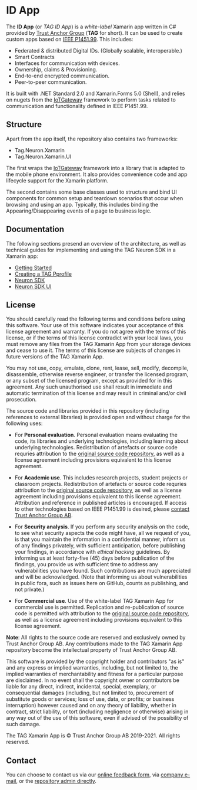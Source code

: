 # ID App

The **ID App** (or *TAG ID App*) is a *white-label* Xamarin app written in C# provided by [Trust Anchor Group](https://trustanchorgroup.com/) 
(**TAG** for short). It can be used to create custom apps based on [IEEE P1451.99](https://gitlab.com/IEEE-SA/XMPPI/IoT). This includes:

* Federated & distributed Digital IDs. (Globally scalable, interoperable.)
* Smart Contracts
* Interfaces for communication with devices.
* Ownership, claims & Provisioning.
* End-to-end encrypted communication.
* Peer-to-peer communication.

It is built with .NET Standard 2.0 and Xamarin.Forms 5.0 (Shell), and relies on nugets from the [IoTGateway](https://github.com/PeterWaher/IoTGateway) 
framework to perform tasks related to communication and functionality defined in IEEE P1451.99.

## Structure

Apart from the app itself, the repository also contains two frameworks:

- Tag.Neuron.Xamarin
- Tag.Neuron.Xamarin.UI

The first wraps the [IoTGateway](https://github.com/PeterWaher/IoTGateway) framework into a library that is adapted to the mobile phone
environment. It also provides convenience code and app lifecycle support for the Xamarin platform.

The second contains some base classes used to structure and bind UI components for common setup and teardown scenarios that occur
when browsing and using an app. Typically, this includes binding the Appearing/Disappearing events of a page to business logic.


## Documentation ##

The following sections presend an overview of the architecture, as well as technical guides for implementing and using the TAG Neuron SDK 
in a Xamarin app:

- [Getting Started](Content/GettingStarted.md)
- [Creating a TAG Pprofile](Content/CreatingAProfile.md)
- [Neuron SDK](Content/NeuronSDK.md)
- [Neuron SDK UI](Content/NeuronSDKUI.md)


## License

You should carefully read the following terms and conditions before using this software. Your use of this software indicates your acceptance of this 
license agreement and warranty. If you do not agree with the terms of this license, or if the terms of this license contradict with your local laws, 
you must remove any files from the TAG Xamarin App from your storage devices and cease to use it. The terms of this license are subjects of changes 
in future versions of the TAG Xamarin App.

You may not use, copy, emulate, clone, rent, lease, sell, modify, decompile, disassemble, otherwise reverse engineer, or transfer the licensed program, 
or any subset of the licensed program, except as provided for in this agreement. Any such unauthorised use shall result in immediate and automatic 
termination of this license and may result in criminal and/or civil prosecution.

The source code and libraries provided in this repository (including references to external libraries) is provided open and without charge for the following uses:

* For **Personal evaluation**. Personal evaluation means evaluating the code, its libraries and underlying technologies, including learning about underlying technologies.
Redistribution of artefacts or source code requries attribution to the [original source code repository](https://github.com/Trust-Anchor-Group/XamarinApp), as well as a 
license agreement including provisions equivalent to this license agreement.

* For **Academic use**. This includes research projects, student projects or classroom projects. Redistribution of artefacts or source code requries attribution to the 
[original source code repository](https://github.com/Trust-Anchor-Group/XamarinApp), as well as a license agreement including provisions equivalent to this license agreement. 
Attribution and reference in published articles is encouraged. If access to other technologies based on IEEE P1451.99 is desired, please [contact Trust Anchor Group AB](#contact).

* For **Security analysis**. If you perform any security analysis on the code, to see what security aspects the code might have, all we request of you, is that you 
maintain the information in a confidential manner, inform us of any findings privately, with sufficient anticipation, before publishing your findings, in accordance 
with *ethical hacking* guidelines. By informing us at least forty-five (45) days before publication of the findings, you provide us with sufficient time to address 
any vulnerabilities you have found. Such contributions are much appreciated and will be acknowledged. (Note that informing us about vulnerabilities in public fora,
such as issues here on GitHub, counts as publishing, and not private.)

* For **Commercial use**. Use of the white-label TAG Xamarin App for commercial use is permitted. Replication and re-publication of source code is permitted with
attribution to the [original source code repository](https://github.com/Trust-Anchor-Group/XamarinApp), as well as a license agreement including provisions equivalent 
to this license agreement.

**Note**: All rights to the source code are reserved and exclusively owned by Trust Anchor Group AB. Any contributions made to the TAG Xamarin App repository 
become the intellectual property of Trust Anchor Group AB.

This software is provided by the copyright holder and contributors "as is" and any express or implied warranties, including, but not limited to, the implied 
warranties of merchantability and fitness for a particular purpose are disclaimed. In no event shall the copyright owner or contributors be liable for any 
direct, indirect, incidental, special, exemplary, or consequential damages (including, but not limited to, procurement of substitute goods or services; loss 
of use, data, or profits; or business interruption) however caused and on any theory of liability, whether in contract, strict liability, or tort (including 
negligence or otherwise) arising in any way out of the use of this software, even if advised of the possibility of such damage.

The TAG Xamarin App is © Trust Anchor Group AB 2019-2021. All rights reserved.

## Contact

You can choose to contact us via our [online feedback form](https://lab.tagroot.io/Feedback.md), via [company e-mail](mailto:info@trustanchorgroup.com), or the
[repository admin directly](https://www.linkedin.com/in/peterwaher/).